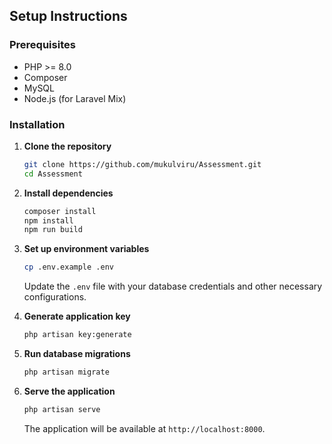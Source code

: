 
## Setup Instructions

### Prerequisites
- PHP >= 8.0
- Composer
- MySQL
- Node.js (for Laravel Mix)

### Installation

1. **Clone the repository**
   ```bash
   git clone https://github.com/mukulviru/Assessment.git
   cd Assessment
   ```

2. **Install dependencies**
   ```bash
   composer install
   npm install
   npm run build
   ```

3. **Set up environment variables**
   ```bash
   cp .env.example .env
   ```
   Update the `.env` file with your database credentials and other necessary configurations.

4. **Generate application key**
   ```bash
   php artisan key:generate
   ```

5. **Run database migrations**
   ```bash
   php artisan migrate
   ```

6. **Serve the application**
   ```bash
   php artisan serve
   ```
   The application will be available at `http://localhost:8000`.
